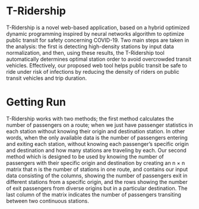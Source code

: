 # T-Ridership
T-Ridership is a novel web-based application, based on a hybrid optimized dynamic programming inspired by neural networks algorithm to optimize public transit for safety concerning COVID-19. Two main steps are taken in the analysis: the first is detecting high-density stations by input data normalization, and then, using these results, the T-Ridership tool automatically determines optimal station order to avoid overcrowded transit vehicles. Effectively, our proposed web tool helps public transit be safe to ride under risk of infections by reducing the density of riders on public transit vehicles and trip duration.  
# Getting Run
T-Ridership works with two methods; the first method calculates the number of passengers on a route; when we just have passenger statistics in each station without knowing their origin and destination station. In other words, when the only available data is the number of passengers entering and exiting each station, without knowing each passenger’s specific origin and destination and how many stations are traveling by each. Our second method which is designed to be used by knowing the number of passengers with their specific origin and destination by creating an n × n matrix that n is the number of stations in one route, and contains our input data consisting of the columns, showing the number of passengers exit in different stations from a specific origin, and the rows showing the number of exit passengers from diverse origins but in a particular destination. The last column of the matrix indicates the number of passengers transiting between two continuous stations.
